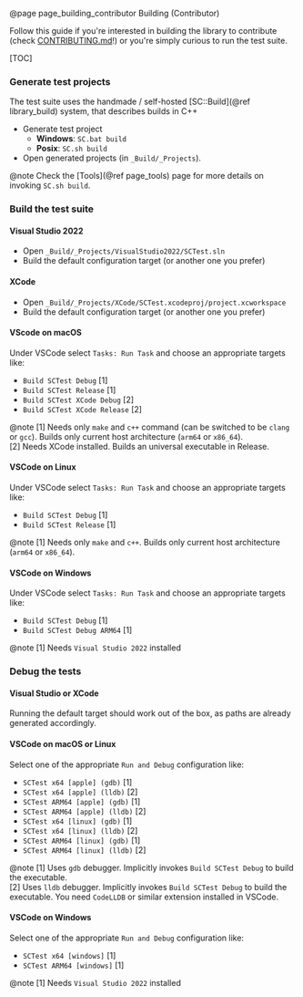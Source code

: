 @page page_building_contributor Building (Contributor)

Follow this guide if you're interested in building the library to contribute (check [CONTRIBUTING.md](https://github.com/Pagghiu/SaneCppLibraries/blob/main/CONTRIBUTING.md)!) or you're simply curious to run the test suite.

[TOC]

### Generate test projects

The test suite uses the handmade / self-hosted [SC::Build](@ref library_build) system, that describes builds in C++

- Generate test project
    - **Windows**: `SC.bat build`
    - **Posix**: `SC.sh build`
- Open generated projects (in `_Build/_Projects`). 

@note Check the [Tools](@ref page_tools) page for more details on invoking `SC.sh build`.

### Build the test suite

#### Visual Studio 2022
- Open `_Build/_Projects/VisualStudio2022/SCTest.sln` 
- Build the default configuration target (or another one you prefer)

#### XCode
- Open `_Build/_Projects/XCode/SCTest.xcodeproj/project.xcworkspace` 
- Build the default configuration target (or another one you prefer)

#### VScode on macOS
Under VSCode select `Tasks: Run Task` and choose an appropriate targets like:
- `Build SCTest Debug` [1]
- `Build SCTest Release` [1]
- `Build SCTest XCode Debug` [2]
- `Build SCTest XCode Release` [2]

@note
[1] Needs only `make` and `c++` command (can be switched to be `clang` or `gcc`). Builds only current host architecture (`arm64` or `x86_64`).  
[2] Needs XCode installed. Builds an universal executable in Release.

#### VSCode on Linux
Under VSCode select `Tasks: Run Task` and choose an appropriate targets like:
- `Build SCTest Debug` [1]
- `Build SCTest Release` [1]

@note
[1] Needs only `make` and `c++`. Builds only current host architecture (`arm64` or `x86_64`).

#### VSCode on Windows
Under VSCode select `Tasks: Run Task` and choose an appropriate targets like:
- `Build SCTest Debug` [1]
- `Build SCTest Debug ARM64` [1]

@note
[1] Needs `Visual Studio 2022` installed

### Debug the tests

#### Visual Studio or XCode

Running the default target should work out of the box, as paths are already generated accordingly.

#### VSCode on macOS or Linux

Select one of the appropriate `Run and Debug` configuration like:

- `SCTest x64 [apple] (gdb)` [1]
- `SCTest x64 [apple] (lldb)` [2]
- `SCTest ARM64 [apple] (gdb)` [1]
- `SCTest ARM64 [apple] (lldb)` [2]
- `SCTest x64 [linux] (gdb)` [1]
- `SCTest x64 [linux] (lldb)` [2]
- `SCTest ARM64 [linux] (gdb)` [1]
- `SCTest ARM64 [linux] (lldb)` [2]

@note
[1] Uses `gdb` debugger. Implicitly invokes `Build SCTest Debug` to build the executable.  
[2] Uses `lldb` debugger. Implicitly invokes `Build SCTest Debug` to build the executable. You need `CodeLLDB` or similar extension installed in VSCode.

#### VSCode on Windows

Select one of the appropriate `Run and Debug` configuration like:

- `SCTest x64 [windows]` [1]
- `SCTest ARM64 [windows]` [1]

@note
[1] Needs `Visual Studio 2022` installed
